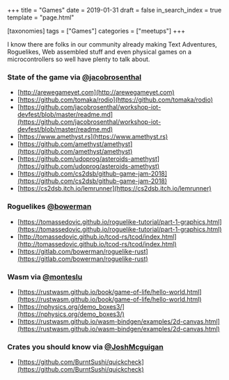+++
title = "Games"
date = 2019-01-31
draft = false
in_search_index = true
template = "page.html"

[taxonomies] 
tags = ["Games"]
categories = ["meetups"]
+++

I know there are folks in our community already making Text Adventures, Roguelikes, Web assembled stuff and even physical games on a microcontrollers so well have plenty to talk about.

<!-- more -->

### State of the game via [@jacobrosenthal](https://github.com/jacobrosenthal)

- [http://arewegameyet.com](http://arewegameyet.com)
- [https://github.com/tomaka/rodio](https://github.com/tomaka/rodio)
- [https://github.com/jacobrosenthal/workshop-iot-devfest/blob/master/readme.md](https://github.com/jacobrosenthal/workshop-iot-devfest/blob/master/readme.md)
- [https://www.amethyst.rs](https://www.amethyst.rs)
- [https://github.com/amethyst/amethyst](https://github.com/amethyst/amethyst)
- [https://github.com/udoprog/asteroids-amethyst](https://github.com/udoprog/asteroids-amethyst)
- [https://github.com/cs2dsb/github-game-jam-2018](https://github.com/cs2dsb/github-game-jam-2018)
- [https://cs2dsb.itch.io/lemrunner](https://cs2dsb.itch.io/lemrunner)

### Roguelikes [@bowerman](https://gitlab.com/bowerman)

- [https://tomassedovic.github.io/roguelike-tutorial/part-1-graphics.html](https://tomassedovic.github.io/roguelike-tutorial/part-1-graphics.html)
- [http://tomassedovic.github.io/tcod-rs/tcod/index.html](http://tomassedovic.github.io/tcod-rs/tcod/index.html)
- [https://gitlab.com/bowerman/roguelike-rust](https://gitlab.com/bowerman/roguelike-rust)

### Wasm via [@monteslu](https://github.com/monteslu)

- [https://rustwasm.github.io/book/game-of-life/hello-world.html](https://rustwasm.github.io/book/game-of-life/hello-world.html)
- [https://nphysics.org/demo_boxes3/](https://nphysics.org/demo_boxes3/)
- [https://rustwasm.github.io/wasm-bindgen/examples/2d-canvas.html](https://rustwasm.github.io/wasm-bindgen/examples/2d-canvas.html)

### Crates you should know via [@JoshMcguigan](https://github.com/JoshMcguigan)

- [https://github.com/BurntSushi/quickcheck](https://github.com/BurntSushi/quickcheck)
